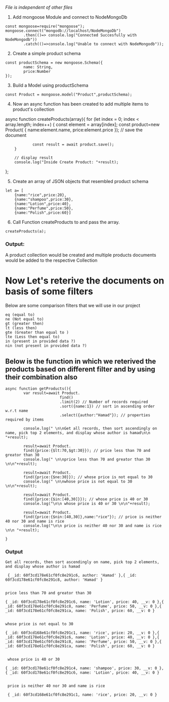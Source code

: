 *File is independent of other files*

1. Add mongoose Module and connect to NodeMongoDb
```
const mongoose=require("mongoose");
mongoose.connect("mongodb://localhost/NodeMongoDb")
        .then(()=> console.log("Connected Succesfully with NodeMongodb"))
        .catch(()=>console.log("Unable to connect with NodeMongodb"));
```

2. Create a simple product schema

```
const productSchema = new mongoose.Schema({
        name: String,
        price:Number
});
```
3. Build a Model using productSchema
```
const Product = mongoose.model("Product",productSchema);
```
4. Now an async function has been created to add multiple items to product's collection

async function createProducts(array){
        for (let index = 0; index < array.length; index++) {
                const element = array[index];
                const product=new Product(
                        {
                        name:element.name,
                        price:element.price
                        }); 
                 // save the document

                const result = await product.save();  
        }

        // display result
        console.log("Inside Create Product: "+result);
};


5. Create an array of JSON objects that resembled product schema


```
let a= [
    {name:"rice",price:20},
    {name:"shampoo",price:30},
    {name:"Lotion",price:40},
    {name:"Perfume",price:50},
    {name:"Polish",price:60}]
```


6. Call Function createProducts to and pass the array.

```
createProducts(a);
```

### Output: 
A product collection would be created and multiple products documents would be added to the respective Collection


# Now Let's reterive the documents on basis of some filters

Below are some comparison filters that we will use in our project
```
eq (equal to)
ne (Not equal to)
gt (greater then)
lt (less then)
gte (Greater than equal to )
lte (Less then equal to)
in (present in provided data ?)
nin (not present in provided data ?)
```
## Below is the function in which we reterived the products based on different filter and by using their combination also
```
async function getProducts(){
        var result=await Product.
                        find()
                        .limit(2) // Number of records required
                        .sort({name:1}) // sort in ascending order w.r.t name
                        .select({author:"Hamad"}); // properties required by items

        console.log(" \n\nGet all records, then sort ascendingly on name, pick top 2 elements, and display whose author is hamad\n\n "+result);

        result=await Product.
        find({price:{$lt:70,$gt:30}}); // price less than 70 and greator than 30
        console.log(" \n\nprice less than 70 and greator than 30 \n\n"+result);

        result=await Product.
        find({price:{$ne:30}}); // whose price is not equal to 30
        console.log(" \n\nwhose price is not equal to 30 \n\n"+result);

        result=await Product.
        find({price:{$in:[40,30]}}); // whose price is 40 or 30
        console.log("\n\n whose price is 40 or 30 \n\n"+result);

        result=await Product.
        find({price:{$nin:[40,30]},name:"rice"}); // price is neither 40 nor 30 and name is rice 
        console.log("\n\n price is neither 40 nor 30 and name is rice \n\n "+result);

}

```

### Output

```
Get all records, then sort ascendingly on name, pick top 2 elements, and display whose author is hamad

 { _id: 60f3cd178e61cf0fc8e291c6, author: 'Hamad' },{ _id: 60f3cd178e61cf0fc8e291c8, author: 'Hamad' }


price less than 70 and greator than 30

{ _id: 60f3cd178e61cf0fc8e291c6, name: 'Lotion', price: 40, __v: 0 },{ _id: 60f3cd178e61cf0fc8e291c8, name: 'Perfume', price: 50, __v: 0 },{ _id: 60f3cd178e61cf0fc8e291ca, name: 'Polish', price: 60, __v: 0 }


whose price is not equal to 30

{ _id: 60f3cd168e61cf0fc8e291c1, name: 'rice', price: 20, __v: 0 },{ _id: 60f3cd178e61cf0fc8e291c6, name: 'Lotion', price: 40, __v: 0 },{ _id: 60f3cd178e61cf0fc8e291c8, name: 'Perfume', price: 50, __v: 0 },{ _id: 60f3cd178e61cf0fc8e291ca, name: 'Polish', price: 60, __v: 0 }


 whose price is 40 or 30

{ _id: 60f3cd178e61cf0fc8e291c4, name: 'shampoo', price: 30, __v: 0 },{ _id: 60f3cd178e61cf0fc8e291c6, name: 'Lotion', price: 40, __v: 0 }


 price is neither 40 nor 30 and name is rice

 { _id: 60f3cd168e61cf0fc8e291c1, name: 'rice', price: 20, __v: 0 }
```





